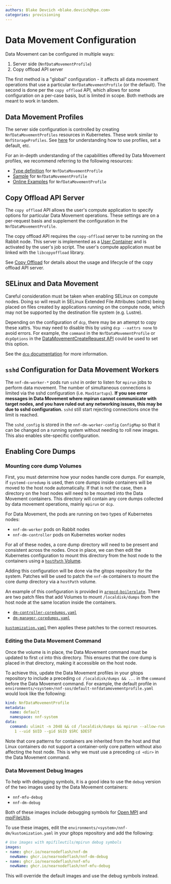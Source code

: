 ```yaml
---
authors: Blake Devcich <blake.devcich@hpe.com>
categories: provisioning
---
```


# Data Movement Configuration

Data Movement can be configured in multiple ways:

1. Server side (`NnfDataMovementProfile`)
2. Copy offload API server

The first method is a "global" configuration - it affects all data movement operations that use a
particular `NnfDataMovementProfile` (or the default). The second is done per the `copy offload` API,
which allows for some configuration on a per-case basis, but is limited in scope. Both methods are
meant to work in tandem.

## Data Movement Profiles

The server side configuration is controlled by creating `NnfDataMovementProfiles` resources in
Kubernetes. These work similar to `NnfStorageProfiles`. See [here](../storage-profiles/readme.md)
for understanding how to use profiles, set a default, etc.

For an in-depth understanding of the capabilities offered by Data Movement profiles, we recommend
referring to the following resources:

- [Type definition](https://github.com/NearNodeFlash/nnf-sos/blob/master/api/v1alpha1/nnfdatamovementprofile_types.go#L27) for `NnfDataMovementProfile`
- [Sample](https://github.com/NearNodeFlash/nnf-sos/blob/master/config/samples/nnf_v1alpha1_nnfdatamovementprofile.yaml) for `NnfDataMovementProfile`
- [Online Examples](https://github.com/NearNodeFlash/nnf-sos/blob/master/config/examples/nnf_v1alpha1_nnfdatamovementprofile.yaml) for `NnfDataMovementProfile`

## Copy Offload API Server

The `copy offload` API allows the user's compute application to specify options for particular Data Movement operations. These settings are on a per-request basis and supplement the configuration in the `NnfDataMovementProfile`.

The copy offload API requires the `copy-offload` server to be running on the Rabbit node. This server is implemented as a [User Container](../user-containers/readme.md) and is activated by the user's job script. The user's compute application must be linked with the `libcopyoffload` library.

See [Copy Offload](../data-movement/copy-offload.md) for details about the usage and lifecycle of the copy offload API server.

## SELinux and Data Movement

Careful consideration must be taken when enabling SELinux on compute nodes. Doing so will result in
SELinux Extended File Attributes (xattrs) being placed on files created by applications running on
the compute node, which may not be supported by the destination file system (e.g. Lustre).

Depending on the configuration of `dcp`, there may be an attempt to copy these xattrs. You may need
to disable this by using `dcp --xattrs none` to avoid errors. For example, the `command` in the
`NnfDataMovementProfile` or `dcpOptions` in the [DataMovementCreateRequest
API](copy-offload-api.html#datamovement.DataMovementCreateRequest) could be used to set this
option.

See the [`dcp` documentation](https://mpifileutils.readthedocs.io/en/latest/dcp.1.html) for more
information.

## `sshd` Configuration for Data Movement Workers

The `nnf-dm-worker-*` pods run `sshd` in order to listen for `mpirun` jobs to perform data movement.
The number of simultaneous connections is limited via the sshd configuration (i.e. `MaxStartups`).
**If you see error messages in Data Movement where mpirun cannot communicate with target nodes,
and you have ruled out any networking issues, this may be due to sshd configuration.** `sshd` still
start rejecting connections once the limit is reached.

The `sshd_config` is stored in the `nnf-dm-worker-config` `ConfigMap` so that it can be changed on
a running system without needing to roll new images. This also enables site-specific configuration.

## Enabling Core Dumps

### Mounting core dump Volumes

First, you must determine how your nodes handle core dumps. For example, if `systemd-coredump` is
used, then core dumps inside containers will be moved to the host node automatically. If that is
not the case, then a directory on the host nodes will need to be mounted into the Data Movement
containers. This directory will contain any core dumps collected by data movement operations, mainly
`mpirun` or `dcp`.

For Data Movement, the pods are running on two types of Kubernetes nodes:

- `nnf-dm-worker` pods on Rabbit nodes
- `nnf-dm-controller` pods on Kubernetes worker nodes

For all of these nodes, a core dump directory will need to be present and consistent across the
nodes. Once in place, we can then edit the Kubernetes configuration to mount this directory from
the host node to the containers using a [`hostPath`
Volume](https://kubernetes.io/docs/concepts/storage/volumes/#hostpath).

Adding this configuration will be done via the gitops repository for the system. Patches will be used
to patch the `nnf-dm` containers to mount the core dump directory via a `hostPath` volume.

An example of this configuration is provided in
[`argocd-boilerplate`](https://github.com/NearNodeFlash/argocd-boilerplate/tree/main/environments/example-env/nnf-dm).
There are two patch files that add Volumes to mount `/localdisk/dumps` from the host node at the
same location inside the containers.

- [`dm-controller-coredumps.yaml`](https://github.com/NearNodeFlash/argocd-boilerplate/blob/main/environments/example-env/nnf-dm/dm-controller-coredumps.yaml)
- [`dm-manager-coredumps.yaml`](https://github.com/NearNodeFlash/argocd-boilerplate/blob/main/environments/example-env/nnf-dm/dm-manager-coredumps.yaml)

[`kustomization.yaml`](https://github.com/NearNodeFlash/argocd-boilerplate/blob/main/environments/example-env/nnf-dm/kustomization.yaml#L13C1-L24C29)
then applies these patches to the correct resources.

### Editing the Data Movement Command

Once the volume is in place, the Data Movement command must be updated to first `cd` into this
directory. This ensures that the core dump is placed in that directory, making it accessible on the
host node.

To achieve this, update the Data Movement profiles in your gitops repository to include a preceding
`cd /localdisk/dumps && ...` in the `command` before the Data Movement command. For example, the default profile in `environments/<system>/nnf-sos/default-nnfdatamovementprofile.yaml` would look like the following:

```yaml
kind: NnfDataMovementProfile
metadata:
  name: default
  namespace: nnf-system
data:
  command: ulimit -n 2048 && cd /localdisk/dumps && mpirun --allow-run-as-root --hostfile $HOSTFILE dcp --progress
    1 --uid $UID --gid $GID $SRC $DEST
```

Note that core patterns for containers are inherited from the host and that Linux containers do not
support a container-only core pattern without also affecting the host node. This is why we must use
a preceding `cd <dir>` in the Data Movement command.

### Data Movement Debug Images

To help with debugging symbols, it is a good idea to use the `debug` version of the two images used by the Data Movement containers:

- `nnf-mfu-debug`
- `nnf-dm-debug`

Both of these images include debugging symbols for [Open MPI](https://www.open-mpi.org/) and [mpiFileUtils](https://mpifileutils.readthedocs.io/en/v0.11.1/).

To use these images, edit the `environments/<system>/nnf-dm/kustomization.yaml` in your gitops repository and add the following:

```yaml
# Use images with mpifileutils/mpirun debug symbols
images:
- name: ghcr.io/nearnodeflash/nnf-dm
  newName: ghcr.io/nearnodeflash/nnf-dm-debug
- name: ghcr.io/nearnodeflash/nnf-mfu
  newName: ghcr.io/nearnodeflash/nnf-mfu-debug
```

This will override the default images and use the debug symbols instead.
